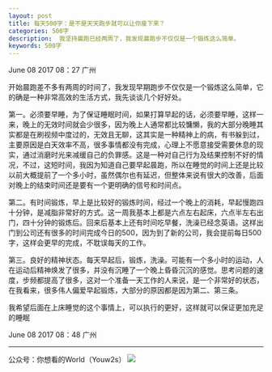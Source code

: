 ```yaml
---
layout: post
title: 每天500字：是不是天天跑步就可以让你廋下来？
categories: 500字
description:  我坚持晨跑已经两周了，我发现晨跑步不仅仅是一个锻炼这么简单。
keywords: 500字
---
```


June 08 2017  08：27 广州

开始晨跑差不多有两周的时间了，我发现早期跑步不仅仅是一个锻炼这么简单，它的确是一种非常高效的生活方式，我先谈谈几个好好处。

第一。必须要早睡，为了保证睡眠时间，如果打算早起的话，必须要早睡，这样一来，晚上的无效时间就会少很多，因为晚上人通常都比较慵懒，我的大部分晚睡其实都是在刷视频中度过的，无效且无聊，这其实是一种精神上的病，有书躲到过，主要原因是白天效率不高，很多事情都没有完成，心理上不愿意接受需要休息的现实，通过消磨时光来减缓自己的负罪感。这是一种对自己行为及结果控制不好的情况，不过，这短时间，我因为知道自己要早起晨跑，所以在睡觉的时间上还是比较以前大概提前了一个多小时，虽然偶尔也有延迟，但整体来说有很大的改善，后面对晚上的结束时间还是要有一个更明确的信号和时间点。

第二。有时间锻炼，早上是比较好的锻炼时间，经过一个晚上的消耗，早起慢跑四十分钟，是减脂非常好的方式。这一周我基本上都是六点左右起床，六点半左右出门，四十分钟的锻炼后。回来后基本上还有时间吃早餐，洗澡已经念英语。这样出门到公司还有很多的时间完成今日的500，因为到了新的公司，我会提前每日500字，这样会更早的完成，不耽误每天的工作。

第三。良好的精神状态。每天早起后，锻炼，洗澡。可能有一个多小时的运动，人在运动后精神焕发了很多，并没有沉睡了一个晚上昏昏沉沉的感觉。思考问题的速度，步频都提高了很多，这对一个准备一天工作的人来说，是一个非常好的状态，在我看来，很多伟人偏爱早起锻炼，大部分的原因都是因为第二、第三条。

我希望后面在上床睡觉的这个事情上，可以执行的更好，这样就可以保证更加充足的睡眠

June 08 2017  08：48 广州

---- 
公众号：你想看的World（Youw2s）
![][image-1]

[image-1]:	http://upload-images.jianshu.io/upload_images/3342594-dca1f89eba3e50ca.jpg?imageMogr2/auto-orient/strip%7CimageView2/2/w/1240